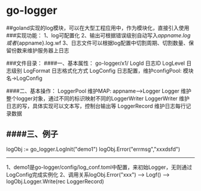 # go-logger
##goland实现的log模块，可以在大型工程应用中，作为模块化，直接引入使用
###实现功能：
1、log可配置化
2、输出可根据错误级别自动写入${appname}.log 或者${appname}.log.wf 
3、日志文件可以根据log配置中切割周期、切割数量、保留份数来维护服务器上日志

###文件目录：
####一、基本属性：
go-logger/x1/
LogId           日志ID
LogLevel        日志级别
LogFormat       日志格式化方式
LogConfig       日志配置，维护configPool: 模块名->LogConfig

####二、基本操作：
LoggerPool      维护MAP: appname-->Logger
Logger          维护整个logger对象，通过不同的标识映射不同的LoggerWriter
LoggerWriter    维护日志的写，具体实现可以文本写，控制台输出等
LoggerRecord    维护日志每行记录数据

####三、例子
-------
logObj := go_logger.LogInit("demo1")
logObj.Error("errmsg","xxxdsfd")

---------
1、demo1是go-logger/config/log_conf.toml中配置，来初始Logger，无则通过LogConfig完成实例化
2、调用关系logObj.Error("xxx") --> Logf() --> logObj.Logger.Write(rec LoggerRecord)
